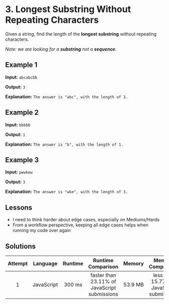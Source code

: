 # 3. Longest Substring Without Repeating Characters

Given a string, find the length of the **longest substring** without repeating characters.

_Note: we are looking for a **substring** not a **sequence**._

## Example 1

**Input:** `abcabcbb`

**Output:** `3`

**Explanation:** `The answer is "abc", with the length of 3.`

## Example 2

**Input:** `bbbbb`

**Output:** `1`

**Explanation:** `The answer is "b", with the length of 1.`

## Example 3

**Input:** `pwwkew`

**Output:** `3`

**Explanation:** `The answer is "wke", with the length of 3.`

## Lessons

- I need to think harder about edge cases, especially on Mediums/Hards
- From a workflow perspective, keeping all edge cases helps when running my code over again

## Solutions

|Attempt|Language|Runtime|Runtime Comparison|Memory|Memory Comparison|
|:-:|:-:|:-:|:-:|:-:|:-:|
|1|JavaScript|300 ms|faster than 23.11% of JavaScript submissions|53.9 MB|less than 15.77% of JavaScript submissions|

